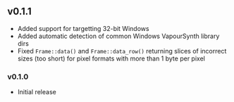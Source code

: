 ## v0.1.1
- Added support for targetting 32-bit Windows
- Added automatic detection of common Windows VapourSynth library dirs
- Fixed `Frame::data()` and `Frame::data_row()` returning slices of incorrect sizes (too short) for pixel formats with more than 1 byte per pixel

### v0.1.0
- Initial release
